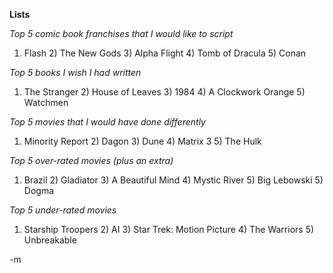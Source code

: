 <strong>Lists</strong>

<em>Top 5 comic book franchises that I would like to script</em>

1) Flash  2) The New Gods  3) Alpha Flight  4) Tomb of Dracula  5) Conan

<em>Top 5 books I wish I had written</em>

1) The Stranger  2) House of Leaves  3) 1984  4) A Clockwork Orange 5) Watchmen

<em>Top 5 movies that I would have done differently</em>

1) Minority Report  2) Dagon  3) Dune  4) Matrix 3  5) The Hulk

<em>Top 5 over-rated movies (plus an extra)</em>

1) Brazil  2) Gladiator  3) A Beautiful Mind  4) Mystic River  5) Big Lebowski 5) Dogma

<em>Top 5 under-rated movies</em>

1) Starship Troopers  2) AI  3) Star Trek: Motion Picture  4) The Warriors  5) Unbreakable

-m